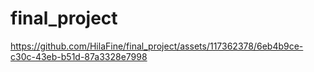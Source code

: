 # final_project

https://github.com/HilaFine/final_project/assets/117362378/6eb4b9ce-c30c-43eb-b51d-87a3328e7998


